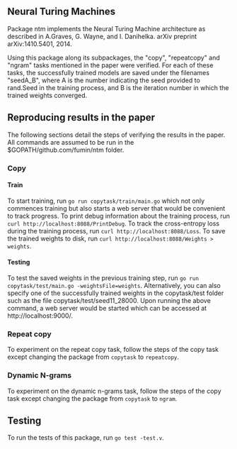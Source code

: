 Neural Turing Machines
-----
Package ntm implements the Neural Turing Machine architecture as described in A.Graves, G. Wayne, and I. Danihelka. arXiv preprint arXiv:1410.5401, 2014.

Using this package along its subpackages, the "copy", "repeatcopy" and "ngram" tasks mentioned in the paper were verified.
For each of these tasks, the successfully trained models are saved under the filenames "seedA_B",
where A is the number indicating the seed provided to rand.Seed in the training process, and B is the iteration number in which the trained weights converged.

## Reproducing results in the paper
The following sections detail the steps of verifying the results in the paper. All commands are assumed to be run in the $GOPATH/github.com/fumin/ntm folder.

### Copy
#### Train
To start training, run `go run copytask/train/main.go` which not only commences training but also starts a web server that would be convenient to track progress.
To print debug information about the training process, run `curl http://localhost:8088/PrintDebug`.
To track the cross-entropy loss during the training process, run `curl http://localhost:8088/Loss`.
To save the trained weights to disk, run `curl http://localhost:8088/Weights > weights`.
#### Testing
To test the saved weights in the previous training step, run `go run copytask/test/main.go -weightsFile=weights`. Alternatively, you can also specify one of the successfully trained weights in the copytask/test folder such as the file copytask/test/seed11_28000.
Upon running the above command, a web server would be started which can be accessed at http://localhost:9000/.

### Repeat copy
To experiment on the repeat copy task, follow the steps of the copy task except changing the package from `copytask` to `repeatcopy`.

### Dynamic N-grams
To experiment on the dynamic n-grams task, follow the steps of the copy task except changing the package from `copytask` to `ngram`.

## Testing
To run the tests of this package, run `go test -test.v`.
